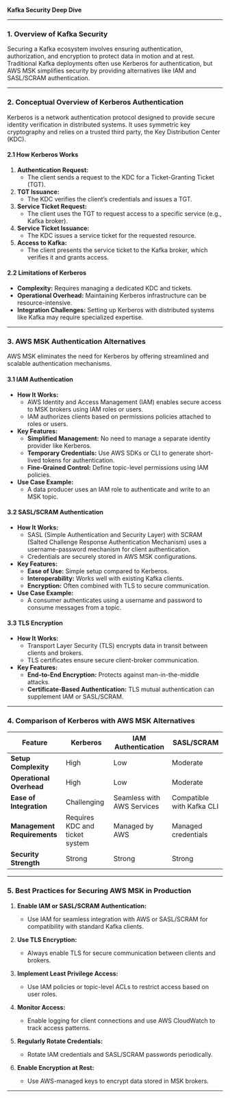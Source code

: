 **Kafka Security Deep Dive**

---

### **1. Overview of Kafka Security**
Securing a Kafka ecosystem involves ensuring authentication, authorization, and encryption to protect data in motion and at rest. Traditional Kafka deployments often use Kerberos for authentication, but AWS MSK simplifies security by providing alternatives like IAM and SASL/SCRAM authentication.

---

### **2. Conceptual Overview of Kerberos Authentication**
Kerberos is a network authentication protocol designed to provide secure identity verification in distributed systems. It uses symmetric key cryptography and relies on a trusted third party, the Key Distribution Center (KDC).

#### **2.1 How Kerberos Works**
1. **Authentication Request:**
   - The client sends a request to the KDC for a Ticket-Granting Ticket (TGT).
2. **TGT Issuance:**
   - The KDC verifies the client’s credentials and issues a TGT.
3. **Service Ticket Request:**
   - The client uses the TGT to request access to a specific service (e.g., Kafka broker).
4. **Service Ticket Issuance:**
   - The KDC issues a service ticket for the requested resource.
5. **Access to Kafka:**
   - The client presents the service ticket to the Kafka broker, which verifies it and grants access.

#### **2.2 Limitations of Kerberos**
- **Complexity:** Requires managing a dedicated KDC and tickets.
- **Operational Overhead:** Maintaining Kerberos infrastructure can be resource-intensive.
- **Integration Challenges:** Setting up Kerberos with distributed systems like Kafka may require specialized expertise.

---

### **3. AWS MSK Authentication Alternatives**
AWS MSK eliminates the need for Kerberos by offering streamlined and scalable authentication mechanisms.

#### **3.1 IAM Authentication**
- **How It Works:**
  - AWS Identity and Access Management (IAM) enables secure access to MSK brokers using IAM roles or users.
  - IAM authorizes clients based on permissions policies attached to roles or users.
- **Key Features:**
  - **Simplified Management:** No need to manage a separate identity provider like Kerberos.
  - **Temporary Credentials:** Use AWS SDKs or CLI to generate short-lived tokens for authentication.
  - **Fine-Grained Control:** Define topic-level permissions using IAM policies.
- **Use Case Example:**
  - A data producer uses an IAM role to authenticate and write to an MSK topic.

#### **3.2 SASL/SCRAM Authentication**
- **How It Works:**
  - SASL (Simple Authentication and Security Layer) with SCRAM (Salted Challenge Response Authentication Mechanism) uses a username-password mechanism for client authentication.
  - Credentials are securely stored in AWS MSK configurations.
- **Key Features:**
  - **Ease of Use:** Simple setup compared to Kerberos.
  - **Interoperability:** Works well with existing Kafka clients.
  - **Encryption:** Often combined with TLS to secure communication.
- **Use Case Example:**
  - A consumer authenticates using a username and password to consume messages from a topic.

#### **3.3 TLS Encryption**
- **How It Works:**
  - Transport Layer Security (TLS) encrypts data in transit between clients and brokers.
  - TLS certificates ensure secure client-broker communication.
- **Key Features:**
  - **End-to-End Encryption:** Protects against man-in-the-middle attacks.
  - **Certificate-Based Authentication:** TLS mutual authentication can supplement IAM or SASL/SCRAM.

---

### **4. Comparison of Kerberos with AWS MSK Alternatives**
| Feature                     | Kerberos                      | IAM Authentication           | SASL/SCRAM                 |
|-----------------------------|-------------------------------|------------------------------|----------------------------|
| **Setup Complexity**       | High                          | Low                          | Moderate                   |
| **Operational Overhead**   | High                          | Low                          | Moderate                   |
| **Ease of Integration**    | Challenging                   | Seamless with AWS Services   | Compatible with Kafka CLI  |
| **Management Requirements**| Requires KDC and ticket system| Managed by AWS               | Managed credentials        |
| **Security Strength**      | Strong                        | Strong                       | Strong                     |

---

### **5. Best Practices for Securing AWS MSK in Production**
1. **Enable IAM or SASL/SCRAM Authentication:**
   - Use IAM for seamless integration with AWS or SASL/SCRAM for compatibility with standard Kafka clients.

2. **Use TLS Encryption:**
   - Always enable TLS for secure communication between clients and brokers.

3. **Implement Least Privilege Access:**
   - Use IAM policies or topic-level ACLs to restrict access based on user roles.

4. **Monitor Access:**
   - Enable logging for client connections and use AWS CloudWatch to track access patterns.

5. **Regularly Rotate Credentials:**
   - Rotate IAM credentials and SASL/SCRAM passwords periodically.

6. **Enable Encryption at Rest:**
   - Use AWS-managed keys to encrypt data stored in MSK brokers.

---
